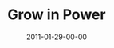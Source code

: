 ---
layout: message
category: message
series: "Grow Up"
title: "Grow in Power"
date: 2011-01-29-00-00
message_id: 655
audio: "http://s3.amazonaws.com/crossroads-media/message/audio/TCPIR_05_03-24-02_On_Your_First_Date.mp3"
audio-duration: "39:23"
audio: "http://s3.amazonaws.com/crossroads-media/message/audio/growup05.mp3"
audio-duration: "39:07"
program: "http://s3.amazonaws.com/crossroads-media/documents/01_29-30_11Program.pdf"
description: "Brian Tome talks about what the Bible describes as \"walking in the Spirit\" and how it is instrumental to growth."
video: "http://s3.amazonaws.com/crossroads-media/message/video/growup05.mp4"
video-duration: "39:12"
video-image: "http://s3.amazonaws.com/crossroads-media/images/growup05_still.jpg"
explicit: false
---